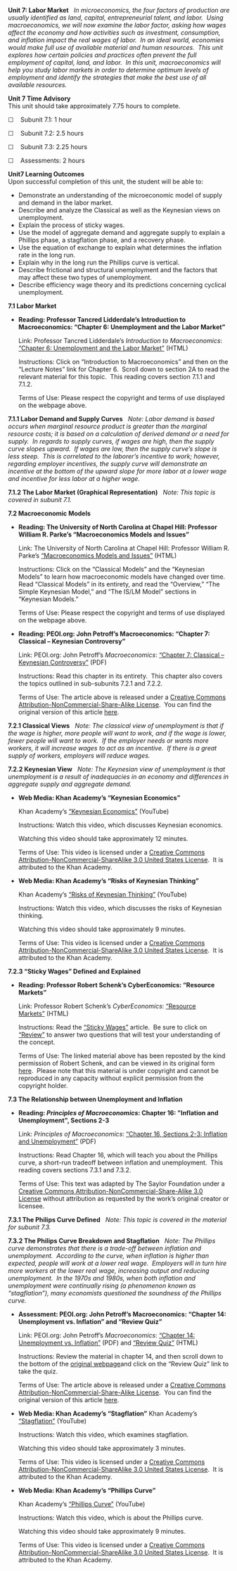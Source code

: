 **Unit 7: Labor Market** <span id="7"></span> 
*In microeconomics, the four factors of production are usually
identified as land, capital, entrepreneurial talent, and labor.  Using
macroeconomics, we will now examine the labor factor, asking how wages
affect the economy and how activities such as investment, consumption,
and inflation impact the real wages of labor.  In an ideal world,
economies would make full use of available material and human resources.
 This unit explores how certain policies and practices often prevent the
full employment of capital, land, and labor.  In this unit,
macroeconomics will help you study labor markets in order to determine
optimum levels of employment and identify the strategies that make the
best use of all available resources.*

**Unit 7 Time Advisory**  
This unit should take approximately 7.75 hours to complete.  
  
 ☐    Subunit 7.1: 1 hour  
  
 ☐    Subunit 7.2: 2.5 hours  
  
 ☐    Subunit 7.3: 2.25 hours  
  
 ☐    Assessments: 2 hours

**Unit7 Learning Outcomes**  
Upon successful completion of this unit, the student will be able to:
-   Demonstrate an understanding of the microeconomic model of supply
    and demand in the labor market.
-   Describe and analyze the Classical as well as the Keynesian views on
    unemployment.
-   Explain the process of sticky wages.
-   Use the model of aggregate demand and aggregate supply to explain a
    Phillips phase, a stagflation phase, and a recovery phase.
-   Use the equation of exchange to explain what determines the
    inflation rate in the long run.
-   Explain why in the long run the Phillips curve is vertical.
-   Describe frictional and structural unemployment and the factors that
    may affect these two types of unemployment.
-   Describe efficiency wage theory and its predictions concerning
    cyclical unemployment.

**7.1 Labor Market** <span id="7.1"></span> 
-   **Reading: Professor Tancred Lidderdale’s Introduction to
    Macroeconomics: “Chapter 6: Unemployment and the Labor Market”**

    Link: Professor Tancred Lidderdale’s *Introduction to
    Macroeconomics*: [“Chapter 6: Unemployment and the Labor
    Market”](http://www.lidderdale.com/econ/economics.html) (HTML)  
      
     Instructions: Click on “Introduction to Macroeconomics” and then on
    the “Lecture Notes” link for Chapter 6.  Scroll down to section 2A
    to read the relevant material for this topic.  This reading covers
    section 7.1.1 and 7.1.2.  
      
     Terms of Use: Please respect the copyright and terms of use
    displayed on the webpage above.

**7.1.1 Labor Demand and Supply Curves** <span id="7.1.1"></span> 
*Note: Labor demand is based occurs when marginal resource product is
greater than the marginal resource costs; it is based on a calculation
of derived demand or a need for supply.  In regards to supply curves, if
wages are high, then the supply curve slopes upward.  If wages are low,
then the supply curve’s slope is less steep.  This is correlated to the
laborer’s incentive to work; however, regarding employer incentives, the
supply curve will demonstrate an incentive at the bottom of the upward
slope for more labor at a lower wage and incentive for less labor at a
higher wage.*

**7.1.2 The Labor Market (Graphical Representation)** <span
id="7.1.2"></span> 
*Note: This topic is covered in subunit 7.1.*

**7.2 Macroeconomic Models** <span id="7.2"></span> 
-   **Reading: The University of North Carolina at Chapel Hill:
    Professor William R. Parke’s “Macroeconomics Models and Issues”**

    Link: The University of North Carolina at Chapel Hill: Professor
    William R. Parke’s [“Macroeconomics Models and
    Issues”](http://www.econmacro.com/index.htm) (HTML)  
      
     Instructions: Click on the “Classical Models” and the “Keynesian
    Models” to learn how macroeconomic models have changed over time. 
    Read “Classical Models” in its entirety, and read the “Overview,”
    “The Simple Keynesian Model,” and “The IS/LM Model” sections in
    “Keynesian Models.”  
      
     Terms of Use: Please respect the copyright and terms of use
    displayed on the webpage above.

-   **Reading: PEOI.org: John Petroff’s Macroeconomics: “Chapter 7:
    Classical – Keynesian Controversy”**

    Link: PEOI.org: John Petroff’s *Macroeconomics*: [“Chapter 7:
    Classical – Keynesian
    Controversy”](https://resources.saylor.org/archived/wp-content/uploads/2012/06/Classical-Keynesian-Controversey.pdf) (PDF)  
      
     Instructions: Read this chapter in its entirety.  This chapter also
    covers the topics outlined in sub-subunits 7.2.1 and 7.2.2.  
      
     Terms of Use: The article above is released under a [Creative
    Commons Attribution-NonCommercial-Share-Alike
    License](http://creativecommons.org/licenses/by-nc-sa/3.0/deed.en). 
    You can find the original version of this
    article [here](http://www.peoi.org/Courses/Coursestu/mac/fram7.html).

**7.2.1 Classical Views** <span id="7.2.1"></span> 
*Note: The classical view of unemployment is that if the wage is higher,
more people will want to work, and if the wage is lower, fewer people
will want to work.  If the employer needs or wants more workers, it will
increase wages to act as an incentive.  If there is a great supply of
workers, employers will reduce wages.*

**7.2.2 Keynesian View** <span id="7.2.2"></span> 
*Note: The Keynesian view of unemployment is that unemployment is a
result of inadequacies in an economy and differences in aggregate supply
and aggregate demand.*

-   **Web Media: Khan Academy’s “Keynesian Economics”**

    Khan Academy’s [“Keynesian
    Economics”](http://www.khanacademy.org/finance-economics/macroeconomics/v/keynesian-economics) (YouTube)  
      
     Instructions: Watch this video, which discusses Keynesian
    economics.  
      
     Watching this video should take approximately 12 minutes.  
      
     Terms of Use: This video is licensed under a [Creative Commons
    Attribution-NonCommercial-ShareAlike 3.0 United States
    License](http://creativecommons.org/licenses/by-nc-sa/3.0/us/).  It
    is attributed to the Khan Academy.

-   **Web Media: Khan Academy’s “Risks of Keynesian Thinking”**

    Khan Academy’s [“Risks of Keynesian
    Thinking”](http://www.khanacademy.org/finance-economics/macroeconomics/v/risks-of-keynesian-thinking) (YouTube)  
      
     Instructions: Watch this video, which discusses the risks of
    Keynesian thinking.  
      
     Watching this video should take approximately 9 minutes.  
      
     Terms of Use: This video is licensed under a [Creative Commons
    Attribution-NonCommercial-ShareAlike 3.0 United States
    License](http://creativecommons.org/licenses/by-nc-sa/3.0/us/).  It
    is attributed to the Khan Academy.

**7.2.3 “Sticky Wages” Defined and Explained** <span id="7.2.3"></span> 
-   **Reading: Professor Robert Schenk’s CyberEconomics: “Resource
    Markets”**

    Link: Professor Robert Schenk’s *CyberEconomics*: [“Resource
    Markets”](http://ingrimayne.com/econ/Labor/Overview13ma.html) (HTML)  
      
     Instructions: Read the [“Sticky
    Wages”](http://ingrimayne.com/econ/Labor/Sticky.html) article.  Be
    sure to click on
    [“Review”](http://ingrimayne.com/econ/Labor/review16.htm) to answer
    two questions that will test your understanding of the concept.  
      
     Terms of Use: The linked material above has been reposted by the
    kind permission of Robert Schenk, and can be viewed in its original
    form [here](http://ingrimayne.com/econ/Labor/Overview13ma.html). 
    Please note that this material is under copyright and cannot be
    reproduced in any capacity without explicit permission from the
    copyright holder.

**7.3 The Relationship between Unemployment and Inflation** <span
id="7.3"></span> 
-   **Reading: *Principles of Macroeconomics*: Chapter 16: "Inflation
    and Unemployment", Sections 2-3**

    Link: *Principles of Macroeconomics*: [“Chapter 16, Sections 2-3:
    Inflation and
    Unemployment”](https://resources.saylor.org/archived/textbooks/Principles%20of%20Macroeconomics.pdf) (PDF)  
      
     Instructions: Read Chapter 16, which will teach you about the
    Phillips curve, a short-run tradeoff between inflation and
    unemployment.  This reading covers sections 7.3.1 and 7.3.2.  
      
     Terms of Use: This text was adapted by The Saylor Foundation under
    a [Creative Commons Attribution-NonCommercial-Share-Alike 3.0
    License](http://creativecommons.org/licenses/by-nc-sa/3.0/) without
    attribution as requested by the work’s original creator or licensee.

    <span
    style="font-size: 10pt; font-family: Calibri, sans-serif; background-position: initial initial; background-repeat: initial initial;"></span>

**7.3.1 The Philips Curve Defined** <span id="7.3.1"></span> 
*Note: This topic is covered in the material for subunit 7.3.*

**7.3.2 The Philips Curve Breakdown and Stagflation** <span
id="7.3.2"></span> 
*Note: The Phillips curve demonstrates that there is a trade-off between
inflation and unemployment.  According to the curve, when inflation is
higher than expected, people will work at a lower real wage.  Employers
will in turn hire more workers at the lower real wage, increasing output
and reducing unemployment.  In the 1970s and 1980s, when both inflation
and unemployment were continually rising (a phenomenon known as
“stagflation”), many economists questioned the soundness of the Phillips
curve.*

-   **Assessment: PEOI.org: John Petroff’s Macroeconomics: “Chapter 14:
    Unemployment vs. Inflation” and “Review Quiz”**

    Link: PEOI.org: John Petroff’s *Macroeconomics*: [“Chapter 14:
    Unemployment vs.
    Inflation”](https://resources.saylor.org/archived/wp-content/uploads/2012/07/Chapter-14-Unemployment-vs-Inflation.pdf) (PDF)
    and [“Review
    Quiz”](http://www.peoi.org/Courses/Coursesen/mac/fram14.html) (HTML)  
      
     Instructions: Review the material in chapter 14, and then scroll
    down to the bottom of the [original
    webpage](http://www.peoi.org/Courses/Coursesen/mac/fram14.html)and
    click on the “Review Quiz” link to take the quiz.  
      
     Terms of Use: The article above is released under a [Creative
    Commons Attribution-NonCommercial-Share-Alike
    License](http://creativecommons.org/licenses/by-nc-sa/3.0/deed.en). 
    You can find the original version of this
    article [here](http://www.peoi.org/Courses/Coursesen/mac/fram14.html).

-   **Web Media: Khan Academy’s “Stagflation”**
    Khan Academy’s
    [“Stagflation”](http://www.khanacademy.org/finance-economics/core-finance/v/stagflation) (YouTube)  
      
     Instructions: Watch this video, which examines stagflation.  
      
     Watching this video should take approximately 3 minutes.  
      
     Terms of Use: This video is licensed under a [Creative Commons
    Attribution-NonCommercial-ShareAlike 3.0 United States
    License](http://creativecommons.org/licenses/by-nc-sa/3.0/us/).  It
    is attributed to the Khan Academy.

-   **Web Media: Khan Academy’s “Phillips Curve”**

    Khan Academy’s [“Phillips
    Curve”](http://www.khanacademy.org/finance-economics/macroeconomics/v/phillips-curve) (YouTube)  
      
     Instructions: Watch this video, which is about the Phillips
    curve.  
      
     Watching this video should take approximately 9 minutes.  
      
     Terms of Use: This video is licensed under a [Creative Commons
    Attribution-NonCommercial-ShareAlike 3.0 United States
    License](http://creativecommons.org/licenses/by-nc-sa/3.0/us/).  It
    is attributed to the Khan Academy.


